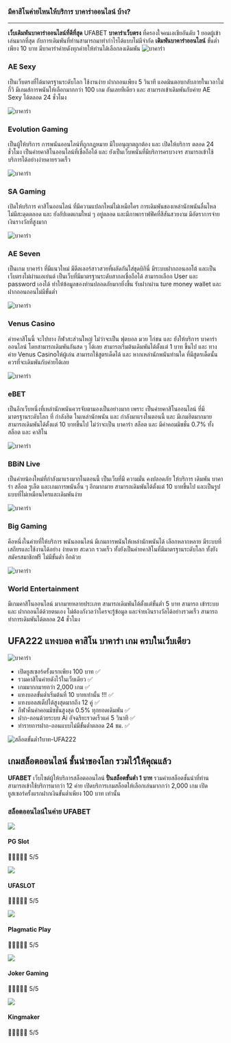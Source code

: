 ### มีคาสิโนค่ายไหนให้บริการ บาคาร่าออนไลน์ บ้าง?
---------------------------------------------
**เว็บเดิมพันบาคาร่าออนไลน์ที่ดีที่สุด** UFABET **บาคาร่าเว็บตรง** ที่ครองใจคนเอเชียอันดับ 1 ยอดผู้เข้าเล่นมากที่สุด กับการเดิมพันที่ท่านสามารถมาทำกำไรได้แบบไม่มีจำกัด **เดิมพันบาคาร่าออนไลน์** ขั้นต่ำเพียง 10 บาท มีบาคาร่าค่ายดังทุกค่ายให้ท่านได้เลือกลงเดิมพัน
![บาคาร่า](https://www.ufa222.casino/u222pro/uploads/2023/01/sexy1-e1653902333250-150x150-1.png)

### AE Sexy
เป็นเว็บตรงที่ได้มาตรฐานระดับโลก ใช้งานง่าย ฝากถอนเพียง 5 วินาที แอดมินตอบกลับภายในเวลาไม่กี่วิ มีเกมส์การพนันให้เลือกมากกว่า 100 เกม กันเลยทีเดียว และ สามารถเข้าเดิมพันกับค่าย AE Sexy ได้ตลอด 24 ชั่วโมง

![บาคาร่า](https://www.ufa222.casino/u222pro/uploads/2023/01/EVOLUTION1-150x150-1.webp)

### Evolution Gaming
เป็นผู้ให้บริการ การพนันออนไลน์ที่ถูกกฎหมาย มีใบอนุญาตถูกต้อง และ เปิดให้บริการ ตลอด 24 ชั่วโมง เป็นค่ายคาสิโนออนไลน์ที่เชื่อถือได้ และ ยังเป็นเว็บพนันที่มีบริการครบวงจร สามารถเข้าใช้บริการได้อย่างง่ายดายรวดเร็ว

![บาคาร่า](https://www.ufa222.casino/u222pro/uploads/2023/01/sa1-150x150-1.webp)

### SA Gaming
เปิดให้บริการ คาสิโนออนไลน์ ที่มีความแปลกใหม่ไม่เหมือใคร การเดิมพันของเหล่านักพนันลื่นไหลไม่มีสะดุดตลอด และ ยังอัปเดตเกมใหม่ ๆ อยู่ตลอด และมีภาพกราฟฟิคที่สีสันสวยงาม มีอัตราการจ่ายเงินรางวัลที่สูงมาก

![บาคาร่า](https://www.ufa222.casino/u222pro/uploads/2023/01/seven1-150x150-1.webp)

### AE Seven

เป็นเกม บาคาร่า ที่มีแนวใหม่ มีดีลเลอร์สาวสวยที่ผลัดกันใส่ชุดบิกินี่ มีระบบฝากถอนออโต้ และเป็นเว็บตรงไม่ผ่านเอเย่นต์ เป็นเว็บที่มีมาตรฐานระดับสากลเชื่อถือได้ สามารถเลือก User และ password เองได้ ทำให้ข้อมูลของท่านปลอดภัยมากยิ่งขึ้น รับฝากผ่าน ture money wallet และ ฝากถอนถอนไม่มีขั้นต่ำ

![บาคาร่า](https://www.ufa222.casino/u222pro/uploads/2023/01/venus1-150x150-1.webp)

### Venus Casino

ค่ายคาสิโนนี้ จะไปทาง กีฬาสะส่วนใหญ่ ไม่ว่าจะเป็น ฟุตบอล มวย ไก่ชน และ ยังให้บริการ บาคาร่า ออนไลน์ โดยสามารถเดิมพันกันสด ๆ ได้เลย สามารถเริ่มต้นเดิมพันได้ตั้งแต่ 1 บาท ขึ้นไป และ ทางค่าย Venus Casinoให้ผู้เล่น สามารถใช้สูตรเด็ดได้ และ หากเหล่านักพนันท่านใด ที่มีสูตรเด็ดนั้น ควรที่จะเดิมพันกับค่ายได้เลย

![บาคาร่า](https://www.ufa222.casino/u222pro/uploads/2023/01/ebet1-150x150-1.webp)

### eBET

เป็นอีกเว็บหนึ่งที่เหล่านักพนันควรจับตามองเป็นอย่างมาก เพราะ เป็นค่ายคาสิโนออนไลน์ ที่มีมาตรฐานระดับโลก ที่ กำลังฮิต ในเหล่านักพนัน และ กำลังมาแรงในตอนนี้ และ มีเกมฮิตมากมาย สามารถเดิมพันได้ตั้งแต่ 10 บาทขึ้นไป ไม่ว่าจะเป็น บาคาร่า สล็อต และ มีค่าคอมมิชชั่น 0.7% ทั้งสล็อต และ คาสิโน

![บาคาร่า](https://www.ufa222.casino/u222pro/uploads/2023/01/BBiN1-150x150-1.webp)

### BBiN Live

เป็นค่ายน้องใหม่ที่กำลังมาแรงมากในตอนนี้ เป็นเว็บที่มี ความมั่น คงปลอดภัย ให้บริการ เดิมพัน บาคาร่า สล็อต รูเล็ต และเกมการพนันอื่น ๆ อีกมากมาย สามารถเดิมพันได้ตั้งแต่ 10 บาทขึ้นไป และเป็นรูปแบบที่ไม่เหมือนใครและเดิมพันง่าย

![บาคาร่า](https://www.ufa222.casino/u222pro/uploads/2023/01/BIG1-150x150-1.webp)

### Big Gaming

คือหนึ่งในค่ายที่ให้บริการ พนันออนไลน์ มีเกมการพนันให้เหล่านักพนันได้ เลือกหลากหลาย มีระบบที่เสถียรและใช้งานได้อย่าง ง่ายดาย สะดวก รวดเร็ว ทั้งยังเป็นค่ายคาสิโนที่มีมาตรฐานระดับโลก ทั้งยังสมัครสมาชิกฟรี ไม่มีขั้นต่ำ อีกด้วย

![บาคาร่า](https://www.ufa222.casino/u222pro/uploads/elementor/thumbs/150-q19gt0zs5hl5pgno8zbe2ckzjmj91348hmv5t1mr9k.png "บาคาร่า")

### World Entertainment

มีเกมคาสิโนออนไลน์ มากมายหลายประเภท สามารถเดิมพันได้ตั้งแต่ขั้นต่ำ 5 บาท สามารถ เข้าระบบ และ ฝากถอนได้ด้วยตนเอง ไม่ต้องกังวลว่าใครจะรู้ข้อมูล และจ่ายเงินรางวัลได้อย่างรวดเร็ว สามารถทำการเดิมพันได้ตลอด 24 ชั่วโมง

UFA222 แทงบอล คาสิโน บาคาร่า เกม ครบในเว็บเดียว
-----------------------------------------------

![บาคาร่า](https://www.ufa222.casino/u222pro/uploads/2023/01/UFA222_ราคาบอลดีที่สุด_500x500-300x300-1.png)

* เปิดยูสเซอร์ครั้งแรกเพียง 100 บาท ✅
* รวมคาสิโนค่ายดังไว้ในเว็บเดียว ✅
* เกมมากกมายกว่า 2,000 เกม ✅
* แทงบอลขั้นต่ำเริ่มต้นที่ 10 บาทเท่านั้น !!! ✅
* แทงบอลสเต็ปได้สูงสุดมากถึง 12 คู่ ✅
* กีฬาคืนค่าคอมมิชชั่นสูงสุด 0.5% ทุกยอดเดิมพัน ✅
* ฝาก-ถอนด้วยระบบ Ai อัจฉริยะรวดเร็วแค่ 5 วินาที ✅
* ทำรายการฝาก-ถอนแบบไม่มีขั้นต่ำตลอด 24 ชม. ✅

![สล็อตขั้นต่ำ1บาท-UFA222](https://www.ufa222.casino/u222pro/uploads/2023/01/UFA222_ระบบฝากถอน_500x500-1-300x300-1.png)

เกมสล็อตออนไลน์ ชั้นนำของโลก รวมไว้ให้คุณแล้ว
---------------------------------------------

**UFABET** เว็บไซต์ผู้ให้บริการสล็อตออนไลน์ **ปั่นสล็อตขั้นต่ำ 1 บาท** รวมค่ายสล็อตชั้นนำที่ท่านสามารถเข้าใช้บริการมากว่า 12 ค่าย เปิดบริการเกมสล็อตให้เลือกเล่นมากกว่า 2,000 เกม เปิดยูสเซอร์ครั้งแรกฝากเงินขั้นต่ำเพียง 100 บาท เท่านั้น

### สล็อตออนไลน์ในค่าย UFABET

![](https://www.ufa222.com/wp-content/uploads/2022/07/logo-png-slot-new.png)

#### PG Slot


🌟🌟🌟🌟🌟 5/5

![](https://www.ufa222.com/wp-content/uploads/2022/07/UFAslot.png)

#### UFASLOT

🌟🌟🌟🌟🌟 5/5

![](https://www.ufa222.com/wp-content/uploads/2022/07/Plagmatic-Play.png)

#### Plagmatic Play

🌟🌟🌟🌟🌟 5/5

![](https://www.ufa222.com/wp-content/uploads/2022/07/Joker-gaming.png)

#### Joker Gaming

🌟🌟🌟🌟🌟 5/5

![](https://www.ufa222.com/wp-content/uploads/2022/07/King-maker.png)

#### Kingmaker

🌟🌟🌟🌟🌟 5/5

